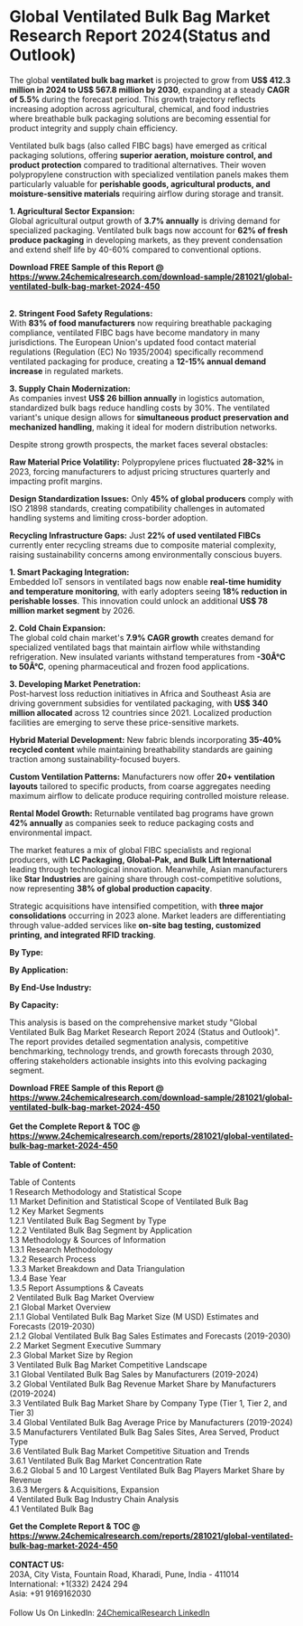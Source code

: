 <h1>Global Ventilated Bulk Bag Market Research Report 2024(Status and Outlook)</h1><p>The global <strong>ventilated bulk bag market</strong> is projected to grow from <strong>US$ 412.3 million in 2024 to US$ 567.8 million by 2030</strong>, expanding at a steady <strong>CAGR of 5.5%</strong> during the forecast period. This growth trajectory reflects increasing adoption across agricultural, chemical, and food industries where breathable bulk packaging solutions are becoming essential for product integrity and supply chain efficiency.</p><p>Ventilated bulk bags (also called FIBC bags) have emerged as critical packaging solutions, offering <strong>superior aeration, moisture control, and product protection</strong> compared to traditional alternatives. Their woven polypropylene construction with specialized ventilation panels makes them particularly valuable for <strong>perishable goods, agricultural products, and moisture-sensitive materials</strong> requiring airflow during storage and transit.</p><p><strong>1. Agricultural Sector Expansion:</strong><br>
Global agricultural output growth of <strong>3.7% annually</strong> is driving demand for specialized packaging. Ventilated bulk bags now account for <strong>62% of fresh produce packaging</strong> in developing markets, as they prevent condensation and extend shelf life by 40-60% compared to conventional options.</p><div><b>Download FREE Sample of this Report @ 
            <a href="https://www.24chemicalresearch.com/download-sample/281021/global-ventilated-bulk-bag-market-2024-450">
            https://www.24chemicalresearch.com/download-sample/281021/global-ventilated-bulk-bag-market-2024-450</a></b></div><br><p><strong>2. Stringent Food Safety Regulations:</strong><br>
With <strong>83% of food manufacturers</strong> now requiring breathable packaging compliance, ventilated FIBC bags have become mandatory in many jurisdictions. The European Union's updated food contact material regulations (Regulation (EC) No 1935/2004) specifically recommend ventilated packaging for produce, creating a <strong>12-15% annual demand increase</strong> in regulated markets.</p><p><strong>3. Supply Chain Modernization:</strong><br>
As companies invest <strong>US$ 26 billion annually</strong> in logistics automation, standardized bulk bags reduce handling costs by 30%. The ventilated variant's unique design allows for <strong>simultaneous product preservation and mechanized handling</strong>, making it ideal for modern distribution networks.</p><p>Despite strong growth prospects, the market faces several obstacles:</p><p><strong>Raw Material Price Volatility:</strong> Polypropylene prices fluctuated <strong>28-32%</strong> in 2023, forcing manufacturers to adjust pricing structures quarterly and impacting profit margins.</p><p><strong>Design Standardization Issues:</strong> Only <strong>45% of global producers</strong> comply with ISO 21898 standards, creating compatibility challenges in automated handling systems and limiting cross-border adoption.</p><p><strong>Recycling Infrastructure Gaps:</strong> Just <strong>22% of used ventilated FIBCs</strong> currently enter recycling streams due to composite material complexity, raising sustainability concerns among environmentally conscious buyers.</p><p><strong>1. Smart Packaging Integration:</strong><br>
Embedded IoT sensors in ventilated bags now enable <strong>real-time humidity and temperature monitoring</strong>, with early adopters seeing <strong>18% reduction in perishable losses</strong>. This innovation could unlock an additional <strong>US$ 78 million market segment</strong> by 2026.</p><p><strong>2. Cold Chain Expansion:</strong><br>
The global cold chain market's <strong>7.9% CAGR growth</strong> creates demand for specialized ventilated bags that maintain airflow while withstanding refrigeration. New insulated variants withstand temperatures from <strong>-30Â°C to 50Â°C</strong>, opening pharmaceutical and frozen food applications.</p><p><strong>3. Developing Market Penetration:</strong><br>
Post-harvest loss reduction initiatives in Africa and Southeast Asia are driving government subsidies for ventilated packaging, with <strong>US$ 340 million allocated</strong> across 12 countries since 2021. Localized production facilities are emerging to serve these price-sensitive markets.</p><p><strong>Hybrid Material Development:</strong> New fabric blends incorporating <strong>35-40% recycled content</strong> while maintaining breathability standards are gaining traction among sustainability-focused buyers.</p><p><strong>Custom Ventilation Patterns:</strong> Manufacturers now offer <strong>20+ ventilation layouts</strong> tailored to specific products, from coarse aggregates needing maximum airflow to delicate produce requiring controlled moisture release.</p><p><strong>Rental Model Growth:</strong> Returnable ventilated bag programs have grown <strong>42% annually</strong> as companies seek to reduce packaging costs and environmental impact.</p><p>The market features a mix of global FIBC specialists and regional producers, with <strong>LC Packaging, Global-Pak, and Bulk Lift International</strong> leading through technological innovation. Meanwhile, Asian manufacturers like <strong>Star Industries</strong> are gaining share through cost-competitive solutions, now representing <strong>38% of global production capacity</strong>.</p><p>Strategic acquisitions have intensified competition, with <strong>three major consolidations</strong> occurring in 2023 alone. Market leaders are differentiating through value-added services like <strong>on-site bag testing, customized printing, and integrated RFID tracking</strong>.</p><p><strong>By Type:</strong></p><p><strong>By Application:</strong></p><p><strong>By End-Use Industry:</strong></p><p><strong>By Capacity:</strong></p><p>This analysis is based on the comprehensive market study "Global Ventilated Bulk Bag Market Research Report 2024 (Status and Outlook)". The report provides detailed segmentation analysis, competitive benchmarking, technology trends, and growth forecasts through 2030, offering stakeholders actionable insights into this evolving packaging segment.</p><div><b>Download FREE Sample of this Report @ 
            <a href="https://www.24chemicalresearch.com/download-sample/281021/global-ventilated-bulk-bag-market-2024-450">
            https://www.24chemicalresearch.com/download-sample/281021/global-ventilated-bulk-bag-market-2024-450</a></b></div><br><div><b>Get the Complete Report & TOC @ 
            <a href="https://www.24chemicalresearch.com/reports/281021/global-ventilated-bulk-bag-market-2024-450">
            https://www.24chemicalresearch.com/reports/281021/global-ventilated-bulk-bag-market-2024-450</a></b></div><br>
            <b>Table of Content:</b><p>Table of Contents<br />
 1 Research Methodology and Statistical Scope<br />
 1.1 Market Definition and Statistical Scope of Ventilated Bulk Bag<br />
 1.2 Key Market Segments<br />
 1.2.1 Ventilated Bulk Bag Segment by Type<br />
 1.2.2 Ventilated Bulk Bag Segment by Application<br />
 1.3 Methodology & Sources of Information<br />
 1.3.1 Research Methodology<br />
 1.3.2 Research Process<br />
 1.3.3 Market Breakdown and Data Triangulation<br />
 1.3.4 Base Year<br />
 1.3.5 Report Assumptions & Caveats<br />
 2 Ventilated Bulk Bag Market Overview<br />
 2.1 Global Market Overview<br />
 2.1.1 Global Ventilated Bulk Bag Market Size (M USD) Estimates and Forecasts (2019-2030)<br />
 2.1.2 Global Ventilated Bulk Bag Sales Estimates and Forecasts (2019-2030)<br />
 2.2 Market Segment Executive Summary<br />
 2.3 Global Market Size by Region<br />
 3 Ventilated Bulk Bag Market Competitive Landscape<br />
 3.1 Global Ventilated Bulk Bag Sales by Manufacturers (2019-2024)<br />
 3.2 Global Ventilated Bulk Bag Revenue Market Share by Manufacturers (2019-2024)<br />
 3.3 Ventilated Bulk Bag Market Share by Company Type (Tier 1, Tier 2, and Tier 3)<br />
 3.4 Global Ventilated Bulk Bag Average Price by Manufacturers (2019-2024)<br />
 3.5 Manufacturers Ventilated Bulk Bag Sales Sites, Area Served, Product Type<br />
 3.6 Ventilated Bulk Bag Market Competitive Situation and Trends<br />
 3.6.1 Ventilated Bulk Bag Market Concentration Rate<br />
 3.6.2 Global 5 and 10 Largest Ventilated Bulk Bag Players Market Share by Revenue<br />
 3.6.3 Mergers & Acquisitions, Expansion<br />
 4 Ventilated Bulk Bag Industry Chain Analysis<br />
 4.1 Ventilated Bulk Bag </p><div><b>Get the Complete Report & TOC @ 
            <a href="https://www.24chemicalresearch.com/reports/281021/global-ventilated-bulk-bag-market-2024-450">
            https://www.24chemicalresearch.com/reports/281021/global-ventilated-bulk-bag-market-2024-450</a></b></div><br><b>CONTACT US:</b><br>
            203A, City Vista, Fountain Road, Kharadi, Pune, India - 411014<br>
            International: +1(332) 2424 294<br>
            Asia: +91 9169162030 <br><br>
            Follow Us On LinkedIn: <a href="https://www.linkedin.com/company/24chemicalresearch/">24ChemicalResearch LinkedIn</a>